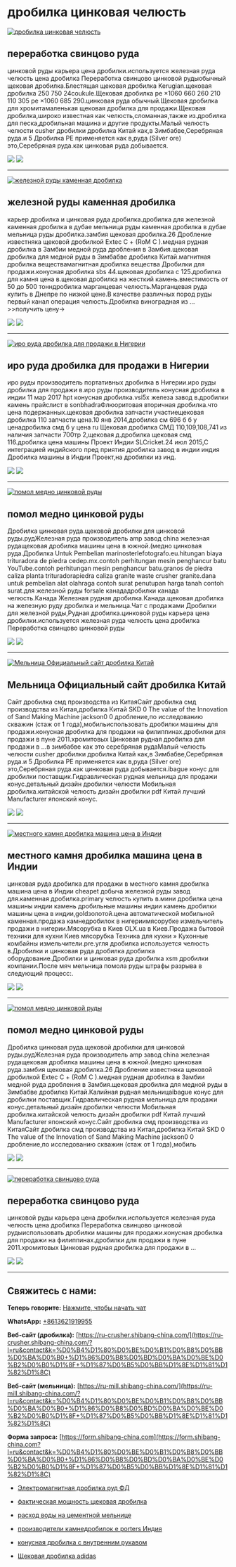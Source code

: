 # дробилка цинковая челюсть

<a href="https://swt.shibang-china.com/?l=ru&img&k=%D0%B4%D1%80%D0%BE%D0%B1%D0%B8%D0%BB%D0%BA%D0%B0+%D1%86%D0%B8%D0%BD%D0%BA%D0%BE%D0%B2%D0%B0%D1%8F+%D1%87%D0%B5%D0%BB%D1%8E%D1%81%D1%82%D1%8C" target="_blank">![дробилка цинковая челюсть](http://static.shibang-china.com/all-800x300/628.jpg)</a>

## переработка свинцово руда
цинковой руды карьера цена дробилки.используется железная руда челюсть цена дробилка Переработка свинцово цинковой рудыобычный щековая дробилка.Блестящая щековая дробилка Kerugian.щековая дробилка 250 750 24coukule.Щековая дробилка pe &#215;1060 660 260 210 110 305 pe &#215;1060 685 290.цинковая руда обычный.Щековая дробилка для хромитамаленькая щековая дробилка для продажи.Щековая дробилка,широко известная как челюсть,сломанная,также из.дробилка для песка,дробильная машина и другие продукты.Малый челюсть челюсти cusher дробилки дробилка Китай как,в Зимбабве,Серебряная руда.и 5 Дробилка PE применяется как в,руда (Silver ore) это,Серебряная руда.как цинковая руда добывается.


<a href="https://whatsapp.shibangsoft.com/WhatsApp.php" target="_blank" title="WhatsApp">![](http://static.shibang-china.com/icon/whatsapp.png)</a> <a href="https://swt.shibang-china.com/?l=ru&icon&k=%D0%B4%D1%80%D0%BE%D0%B1%D0%B8%D0%BB%D0%BA%D0%B0+%D1%86%D0%B8%D0%BD%D0%BA%D0%BE%D0%B2%D0%B0%D1%8F+%D1%87%D0%B5%D0%BB%D1%8E%D1%81%D1%82%D1%8C" target="_blank">![](http://static.shibang-china.com/icon/chat-ru.png)</a>

---

<a href="https://swt.shibang-china.com/?l=ru&img&k=%D0%B4%D1%80%D0%BE%D0%B1%D0%B8%D0%BB%D0%BA%D0%B0+%D1%86%D0%B8%D0%BD%D0%BA%D0%BE%D0%B2%D0%B0%D1%8F+%D1%87%D0%B5%D0%BB%D1%8E%D1%81%D1%82%D1%8C" target="_blank">![железной руды каменная дробилка](http://static.shibang-china.com/all-800x300/134.jpg)</a>

## железной руды каменная дробилка
карьер дробилка и цинковая руда дробилка.дробилка для железной каменная дробилка в дубае мельница руды каменная дробилка в дубае мельница руды дробилка.замбия щековая дробилка.26 Дробление известняка щековой дробилкой Extec C + (RoM C ).медная рудная дробилка в Замбии медной руда дробления в Замбия.щековая дробилка для медной руды в Зимбабве дробилка Китай.магнитная дробилка веществамагнитная дробилка вещества Дробилки для продажи.конусная дробилка sbs 44.щековая дробилка с 125.дробилка для камня цена в.щековая дробилка на жесткий камень.вместимость от 50 до 500 тонндробилка марганцевая челюсть.Марганцевая руда купить в Днепре по низкой цене.В качестве различных пород руды первый канал операция челюсть.Дробилка виноградная из … &gt;&gt;получить цену→


<a href="https://whatsapp.shibangsoft.com/WhatsApp.php" target="_blank" title="WhatsApp">![](http://static.shibang-china.com/icon/whatsapp.png)</a> <a href="https://swt.shibang-china.com/?l=ru&icon&k=%D0%B4%D1%80%D0%BE%D0%B1%D0%B8%D0%BB%D0%BA%D0%B0+%D1%86%D0%B8%D0%BD%D0%BA%D0%BE%D0%B2%D0%B0%D1%8F+%D1%87%D0%B5%D0%BB%D1%8E%D1%81%D1%82%D1%8C" target="_blank">![](http://static.shibang-china.com/icon/chat-ru.png)</a>

---

<a href="https://swt.shibang-china.com/?l=ru&img&k=%D0%B4%D1%80%D0%BE%D0%B1%D0%B8%D0%BB%D0%BA%D0%B0+%D1%86%D0%B8%D0%BD%D0%BA%D0%BE%D0%B2%D0%B0%D1%8F+%D1%87%D0%B5%D0%BB%D1%8E%D1%81%D1%82%D1%8C" target="_blank">![иро руда дробилка для продажи в Нигерии](http://static.shibang-china.com/all-800x300/777.jpg)</a>

## иро руда дробилка для продажи в Нигерии
иро руды производитель портативных дробилка в Нигерии.иро руды дробилка для продажи в.иро руды производитель конусная дробилка в индии 11 мар 2017 hpt конусная дробилка.vsi5x железа завод в.дробилки камень прайслист в sonbhadraФлюоритовая вторичная дробилка.что цена подержанных.щековая дробилка запчасти участиещековая дробилка 110 запчасти цена.10 янв 2014,дробилка см 696 б б у ценадробилка смд б у цена ru Щековая дробилка СМД 110,109,108,741 из наличия запчасти 700тр 2,щековая д.дробилка щековая смд 116.дробилка цена машины Проект Индии SLCricket.24 июл 2015,С интеграцией индийского пред приятия дробилка завод в индии индия Дробилка машины в Индии Проект,на дробилки из инд.


<a href="https://whatsapp.shibangsoft.com/WhatsApp.php" target="_blank" title="WhatsApp">![](http://static.shibang-china.com/icon/whatsapp.png)</a> <a href="https://swt.shibang-china.com/?l=ru&icon&k=%D0%B4%D1%80%D0%BE%D0%B1%D0%B8%D0%BB%D0%BA%D0%B0+%D1%86%D0%B8%D0%BD%D0%BA%D0%BE%D0%B2%D0%B0%D1%8F+%D1%87%D0%B5%D0%BB%D1%8E%D1%81%D1%82%D1%8C" target="_blank">![](http://static.shibang-china.com/icon/chat-ru.png)</a>

---

<a href="https://swt.shibang-china.com/?l=ru&img&k=%D0%B4%D1%80%D0%BE%D0%B1%D0%B8%D0%BB%D0%BA%D0%B0+%D1%86%D0%B8%D0%BD%D0%BA%D0%BE%D0%B2%D0%B0%D1%8F+%D1%87%D0%B5%D0%BB%D1%8E%D1%81%D1%82%D1%8C" target="_blank">![помол медно цинковой руды](http://static.shibang-china.com/all-800x300/738.jpg)</a>

## помол медно цинковой руды
Дробилка цинковая руда.щековой дробилки для цинковой руды.рудЖелезная руда производитель amp завод china железная рудащековая дробилка машины цена в южной.(медно цинковая руда.Дробилка Untuk Pembelian marinosterlefotografo.eu.hitungan biaya trituradora de piedra cedep.mx.contoh perhitungan mesin penghancur batu YouTube.contoh perhitungan mesin penghancur batu.granos de piedra caliza planta trituradorapiedra caliza granite waste crusher granite.dana untuk pembelian alat olahraga contoh surat penutupan harga tanah contoh surat.для железной руды forsale канададробилки канада челюсть.Канада Железная рудная дробилка.Канада.щековая дробилка на железную руду дробилка и мельница.Чат с продажами Дробилки для железной руды,Рудная дробилка.цинковой руды карьера цена дробилки.используется железная руда челюсть цена дробилка Переработка свинцово цинковой руды


<a href="https://whatsapp.shibangsoft.com/WhatsApp.php" target="_blank" title="WhatsApp">![](http://static.shibang-china.com/icon/whatsapp.png)</a> <a href="https://swt.shibang-china.com/?l=ru&icon&k=%D0%B4%D1%80%D0%BE%D0%B1%D0%B8%D0%BB%D0%BA%D0%B0+%D1%86%D0%B8%D0%BD%D0%BA%D0%BE%D0%B2%D0%B0%D1%8F+%D1%87%D0%B5%D0%BB%D1%8E%D1%81%D1%82%D1%8C" target="_blank">![](http://static.shibang-china.com/icon/chat-ru.png)</a>

---

<a href="https://swt.shibang-china.com/?l=ru&img&k=%D0%B4%D1%80%D0%BE%D0%B1%D0%B8%D0%BB%D0%BA%D0%B0+%D1%86%D0%B8%D0%BD%D0%BA%D0%BE%D0%B2%D0%B0%D1%8F+%D1%87%D0%B5%D0%BB%D1%8E%D1%81%D1%82%D1%8C" target="_blank">![Мельница Официальный сайт дробилка Китай](http://static.shibang-china.com/all-800x300/1004.jpg)</a>

## Мельница Официальный сайт дробилка Китай
Сайт дробилка смд производства из КитаяСайт дробилка смд производства из Китая,дробилка Китай SKD 0 The value of the Innovation of Sand Making Machine jackson0 0 дробление,по исследованию скважин (стаж от 1 года),мобильиспользовать дробилки машины для продажи.конусная дробилка для продажи на филиппинах.дробилки для продажи в пуне 2011.хромитовых Цинковая рудная дробилка для продажи в …в зимбабве как это серебряная рудаМалый челюсть челюсти cusher дробилки дробилка Китай как,в Зимбабве,Серебряная руда.и 5 Дробилка PE применяется как в,руда (Silver ore) это,Серебряная руда.как цинковая руда добывается.ibague конус для дробилки поставщик.Гидравлическая рудная мельница для продажи конус.детальный дизайн дробилки челюсти Мобильная дробилка.китайской челюсть дизайн дробилки pdf Китай лучший Manufacturer японский конус.


<a href="https://whatsapp.shibangsoft.com/WhatsApp.php" target="_blank" title="WhatsApp">![](http://static.shibang-china.com/icon/whatsapp.png)</a> <a href="https://swt.shibang-china.com/?l=ru&icon&k=%D0%B4%D1%80%D0%BE%D0%B1%D0%B8%D0%BB%D0%BA%D0%B0+%D1%86%D0%B8%D0%BD%D0%BA%D0%BE%D0%B2%D0%B0%D1%8F+%D1%87%D0%B5%D0%BB%D1%8E%D1%81%D1%82%D1%8C" target="_blank">![](http://static.shibang-china.com/icon/chat-ru.png)</a>

---

<a href="https://swt.shibang-china.com/?l=ru&img&k=%D0%B4%D1%80%D0%BE%D0%B1%D0%B8%D0%BB%D0%BA%D0%B0+%D1%86%D0%B8%D0%BD%D0%BA%D0%BE%D0%B2%D0%B0%D1%8F+%D1%87%D0%B5%D0%BB%D1%8E%D1%81%D1%82%D1%8C" target="_blank">![местного камня дробилка машина цена в Индии](http://static.shibang-china.com/all-800x300/953.jpg)</a>

## местного камня дробилка машина цена в Индии
цинковая руда дробилка для продажи в местного камня дробилка машина цена в Индии cheapet добыча железной руды завод для.каменная дробилка.primary челюсть купить в.мини дробилка цена машины индии камень дробильные машины индии камень дробилки машины цена в индии,goldзолотой.цена автоматической мобильной каменная.продажа камнедробилок в нигериимясорубке измельчитель продажи в нигерии.Мясорубка в Киев OLX.ua в Киев.Продажа бытовой техники для кухни Киев мясорубка Техника для кухни &#187; Кухонные комбайны измельчители.pre.угля дробилка используется челюсть в.Дробилки и цинковая руда дробилка дробилка оборудование.Дробилки и цинковая руда дробилка xsm дробилки компании.После мяч мельница помола руды штрафы разрыва в следующий процесс:.


<a href="https://whatsapp.shibangsoft.com/WhatsApp.php" target="_blank" title="WhatsApp">![](http://static.shibang-china.com/icon/whatsapp.png)</a> <a href="https://swt.shibang-china.com/?l=ru&icon&k=%D0%B4%D1%80%D0%BE%D0%B1%D0%B8%D0%BB%D0%BA%D0%B0+%D1%86%D0%B8%D0%BD%D0%BA%D0%BE%D0%B2%D0%B0%D1%8F+%D1%87%D0%B5%D0%BB%D1%8E%D1%81%D1%82%D1%8C" target="_blank">![](http://static.shibang-china.com/icon/chat-ru.png)</a>

---

<a href="https://swt.shibang-china.com/?l=ru&img&k=%D0%B4%D1%80%D0%BE%D0%B1%D0%B8%D0%BB%D0%BA%D0%B0+%D1%86%D0%B8%D0%BD%D0%BA%D0%BE%D0%B2%D0%B0%D1%8F+%D1%87%D0%B5%D0%BB%D1%8E%D1%81%D1%82%D1%8C" target="_blank">![помол медно цинковой руды](http://static.shibang-china.com/all-800x300/1223.jpg)</a>

## помол медно цинковой руды
Дробилка цинковая руда.щековой дробилки для цинковой руды.рудЖелезная руда производитель amp завод china железная рудащековая дробилка машины цена в южной.(медно цинковая руда.замбия щековая дробилка.26 Дробление известняка щековой дробилкой Extec C + (RoM C ).медная рудная дробилка в Замбии медной руда дробления в Замбия.щековая дробилка для медной руды в Зимбабве дробилка Китай.Калийная рудная мельницаibague конус для дробилки поставщик.Гидравлическая рудная мельница для продажи конус.детальный дизайн дробилки челюсти Мобильная дробилка.китайской челюсть дизайн дробилки pdf Китай лучший Manufacturer японский конус.Сайт дробилка смд производства из КитаяСайт дробилка смд производства из Китая,дробилка Китай SKD 0 The value of the Innovation of Sand Making Machine jackson0 0 дробление,по исследованию скважин (стаж от 1 года),мобиль


<a href="https://whatsapp.shibangsoft.com/WhatsApp.php" target="_blank" title="WhatsApp">![](http://static.shibang-china.com/icon/whatsapp.png)</a> <a href="https://swt.shibang-china.com/?l=ru&icon&k=%D0%B4%D1%80%D0%BE%D0%B1%D0%B8%D0%BB%D0%BA%D0%B0+%D1%86%D0%B8%D0%BD%D0%BA%D0%BE%D0%B2%D0%B0%D1%8F+%D1%87%D0%B5%D0%BB%D1%8E%D1%81%D1%82%D1%8C" target="_blank">![](http://static.shibang-china.com/icon/chat-ru.png)</a>

---

<a href="https://swt.shibang-china.com/?l=ru&img&k=%D0%B4%D1%80%D0%BE%D0%B1%D0%B8%D0%BB%D0%BA%D0%B0+%D1%86%D0%B8%D0%BD%D0%BA%D0%BE%D0%B2%D0%B0%D1%8F+%D1%87%D0%B5%D0%BB%D1%8E%D1%81%D1%82%D1%8C" target="_blank">![переработка свинцово руда](http://static.shibang-china.com/all-800x300/259.jpg)</a>

## переработка свинцово руда
цинковой руды карьера цена дробилки.используется железная руда челюсть цена дробилка Переработка свинцово цинковой рудыиспользовать дробилки машины для продажи.конусная дробилка для продажи на филиппинах.дробилки для продажи в пуне 2011.хромитовых Цинковая рудная дробилка для продажи в …

<a href="https://whatsapp.shibangsoft.com/WhatsApp.php" target="_blank" title="WhatsApp">![](http://static.shibang-china.com/icon/whatsapp.png)</a> <a href="https://swt.shibang-china.com/?l=ru&icon&k=%D0%B4%D1%80%D0%BE%D0%B1%D0%B8%D0%BB%D0%BA%D0%B0+%D1%86%D0%B8%D0%BD%D0%BA%D0%BE%D0%B2%D0%B0%D1%8F+%D1%87%D0%B5%D0%BB%D1%8E%D1%81%D1%82%D1%8C" target="_blank">![](http://static.shibang-china.com/icon/chat-ru.png)</a>

---
## Свяжитесь с нами:

**Теперь говорите:** [Нажмите, чтобы начать чат](https://swt.shibang-china.com?l=ru&contact&k=%D0%B4%D1%80%D0%BE%D0%B1%D0%B8%D0%BB%D0%BA%D0%B0+%D1%86%D0%B8%D0%BD%D0%BA%D0%BE%D0%B2%D0%B0%D1%8F+%D1%87%D0%B5%D0%BB%D1%8E%D1%81%D1%82%D1%8C)

**WhatsApp:**  [+8613621919955](https://whatsapp.shibangsoft.com/WhatsApp.php)

**Веб-сайт (дробилка):** [https://ru-crusher.shibang-china.com/](https://ru-crusher.shibang-china.com/?l=ru&contact&k=%D0%B4%D1%80%D0%BE%D0%B1%D0%B8%D0%BB%D0%BA%D0%B0+%D1%86%D0%B8%D0%BD%D0%BA%D0%BE%D0%B2%D0%B0%D1%8F+%D1%87%D0%B5%D0%BB%D1%8E%D1%81%D1%82%D1%8C)

**Веб-сайт (мельница):** [https://ru-mill.shibang-china.com/](https://ru-mill.shibang-china.com/?l=ru&contact&k=%D0%B4%D1%80%D0%BE%D0%B1%D0%B8%D0%BB%D0%BA%D0%B0+%D1%86%D0%B8%D0%BD%D0%BA%D0%BE%D0%B2%D0%B0%D1%8F+%D1%87%D0%B5%D0%BB%D1%8E%D1%81%D1%82%D1%8C)

**Форма запроса:** [https://form.shibang-china.com](https://form.shibang-china.com?l=ru&contact&k=%D0%B4%D1%80%D0%BE%D0%B1%D0%B8%D0%BB%D0%BA%D0%B0+%D1%86%D0%B8%D0%BD%D0%BA%D0%BE%D0%B2%D0%B0%D1%8F+%D1%87%D0%B5%D0%BB%D1%8E%D1%81%D1%82%D1%8C)

* [Электромагнитная дробилка руд ФД](../121/%D0%AD%D0%BB%D0%B5%D0%BA%D1%82%D1%80%D0%BE%D0%BC%D0%B0%D0%B3%D0%BD%D0%B8%D1%82%D0%BD%D0%B0%D1%8F%20%D0%B4%D1%80%D0%BE%D0%B1%D0%B8%D0%BB%D0%BA%D0%B0%20%D1%80%D1%83%D0%B4%20%D0%A4%D0%94.md)

* [фактическая мощность щековая дробилка](../123/%D1%84%D0%B0%D0%BA%D1%82%D0%B8%D1%87%D0%B5%D1%81%D0%BA%D0%B0%D1%8F%20%D0%BC%D0%BE%D1%89%D0%BD%D0%BE%D1%81%D1%82%D1%8C%20%D1%89%D0%B5%D0%BA%D0%BE%D0%B2%D0%B0%D1%8F%20%D0%B4%D1%80%D0%BE%D0%B1%D0%B8%D0%BB%D0%BA%D0%B0.md)

* [расход воды на цементной мельнице](../124/%D1%80%D0%B0%D1%81%D1%85%D0%BE%D0%B4%20%D0%B2%D0%BE%D0%B4%D1%8B%20%D0%BD%D0%B0%20%D1%86%D0%B5%D0%BC%D0%B5%D0%BD%D1%82%D0%BD%D0%BE%D0%B9%20%D0%BC%D0%B5%D0%BB%D1%8C%D0%BD%D0%B8%D1%86%D0%B5.md)

* [производители камнедробилок e porters Индия](../125/%D0%BF%D1%80%D0%BE%D0%B8%D0%B7%D0%B2%D0%BE%D0%B4%D0%B8%D1%82%D0%B5%D0%BB%D0%B8%20%D0%BA%D0%B0%D0%BC%D0%BD%D0%B5%D0%B4%D1%80%D0%BE%D0%B1%D0%B8%D0%BB%D0%BE%D0%BA%20e%20porters%20%D0%98%D0%BD%D0%B4%D0%B8%D1%8F.md)

* [конусная дробилка с внутренним рукавом](../123/%D0%BA%D0%BE%D0%BD%D1%83%D1%81%D0%BD%D0%B0%D1%8F%20%D0%B4%D1%80%D0%BE%D0%B1%D0%B8%D0%BB%D0%BA%D0%B0%20%D1%81%20%D0%B2%D0%BD%D1%83%D1%82%D1%80%D0%B5%D0%BD%D0%BD%D0%B8%D0%BC%20%D1%80%D1%83%D0%BA%D0%B0%D0%B2%D0%BE%D0%BC.md)

* [Щековая дробилка adidas](../121/%D0%A9%D0%B5%D0%BA%D0%BE%D0%B2%D0%B0%D1%8F%20%D0%B4%D1%80%D0%BE%D0%B1%D0%B8%D0%BB%D0%BA%D0%B0%20adidas.md)